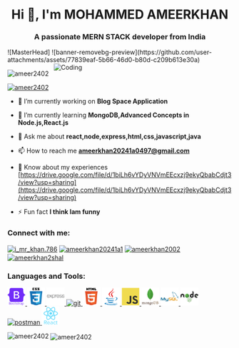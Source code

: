 <h1 align="center">Hi 👋, I'm MOHAMMED AMEERKHAN</h1>
<h3 align="center">A passionate MERN STACK developer from India</h3>
![MasterHead] ![banner-removebg-preview](https://github.com/user-attachments/assets/77839eaf-5b66-46d0-b80d-c209b613e30a)

<img align="right" alt="Coding" width="400" src="https://cdn.dribbble.com/users/116207..."/>

<p align="left"> <img src="https://komarev.com/ghpvc/?username=ameer2402&label=Profile%20views&color=0e75b6&style=flat" alt="ameer2402" /> </p>

<p align="left"> <a href="https://github.com/ryo-ma/github-profile-trophy"><img src="https://github-profile-trophy.vercel.app/?username=ameer2402" alt="ameer2402" /></a> </p>

- 🔭 I’m currently working on **Blog Space Application**

- 🌱 I’m currently learning **MongoDB,Advanced Concepts in Node.js,React.js**

- 💬 Ask me about **react,node,express,html,css,javascript,java**

- 📫 How to reach me **ameerkhan20241a0497@gmail.com**

- 📄 Know about my experiences [https://drive.google.com/file/d/1biLh6vYDyVNVmEEcxzj9ekyQbabCdjt3/view?usp=sharing](https://drive.google.com/file/d/1biLh6vYDyVNVmEEcxzj9ekyQbabCdjt3/view?usp=sharing)

- ⚡ Fun fact **I think Iam funny**

<h3 align="left">Connect with me:</h3>
<p align="left">
<a href="https://instagram.com/i_mr_khan.786" target="blank"><img align="center" src="https://raw.githubusercontent.com/rahuldkjain/github-profile-readme-generator/master/src/images/icons/Social/instagram.svg" alt="i_mr_khan.786" height="30" width="40" /></a>
<a href="https://www.hackerrank.com/ameerkhan20241a1" target="blank"><img align="center" src="https://raw.githubusercontent.com/rahuldkjain/github-profile-readme-generator/master/src/images/icons/Social/hackerrank.svg" alt="ameerkhan20241a1" height="30" width="40" /></a>
<a href="https://www.leetcode.com/ameerkhan2002" target="blank"><img align="center" src="https://raw.githubusercontent.com/rahuldkjain/github-profile-readme-generator/master/src/images/icons/Social/leet-code.svg" alt="ameerkhan2002" height="30" width="40" /></a>
<a href="https://auth.geeksforgeeks.org/user/ameerkhan2shal" target="blank"><img align="center" src="https://raw.githubusercontent.com/rahuldkjain/github-profile-readme-generator/master/src/images/icons/Social/geeks-for-geeks.svg" alt="ameerkhan2shal" height="30" width="40" /></a>
</p>

<h3 align="left">Languages and Tools:</h3>
<p align="left"> <a href="https://getbootstrap.com" target="_blank" rel="noreferrer"> <img src="https://raw.githubusercontent.com/devicons/devicon/master/icons/bootstrap/bootstrap-plain-wordmark.svg" alt="bootstrap" width="40" height="40"/> </a> <a href="https://www.w3schools.com/css/" target="_blank" rel="noreferrer"> <img src="https://raw.githubusercontent.com/devicons/devicon/master/icons/css3/css3-original-wordmark.svg" alt="css3" width="40" height="40"/> </a> <a href="https://expressjs.com" target="_blank" rel="noreferrer"> <img src="https://raw.githubusercontent.com/devicons/devicon/master/icons/express/express-original-wordmark.svg" alt="express" width="40" height="40"/> </a> <a href="https://git-scm.com/" target="_blank" rel="noreferrer"> <img src="https://www.vectorlogo.zone/logos/git-scm/git-scm-icon.svg" alt="git" width="40" height="40"/> </a> <a href="https://www.w3.org/html/" target="_blank" rel="noreferrer"> <img src="https://raw.githubusercontent.com/devicons/devicon/master/icons/html5/html5-original-wordmark.svg" alt="html5" width="40" height="40"/> </a> <a href="https://www.java.com" target="_blank" rel="noreferrer"> <img src="https://raw.githubusercontent.com/devicons/devicon/master/icons/java/java-original.svg" alt="java" width="40" height="40"/> </a> <a href="https://developer.mozilla.org/en-US/docs/Web/JavaScript" target="_blank" rel="noreferrer"> <img src="https://raw.githubusercontent.com/devicons/devicon/master/icons/javascript/javascript-original.svg" alt="javascript" width="40" height="40"/> </a> <a href="https://www.mongodb.com/" target="_blank" rel="noreferrer"> <img src="https://raw.githubusercontent.com/devicons/devicon/master/icons/mongodb/mongodb-original-wordmark.svg" alt="mongodb" width="40" height="40"/> </a> <a href="https://www.mysql.com/" target="_blank" rel="noreferrer"> <img src="https://raw.githubusercontent.com/devicons/devicon/master/icons/mysql/mysql-original-wordmark.svg" alt="mysql" width="40" height="40"/> </a> <a href="https://nodejs.org" target="_blank" rel="noreferrer"> <img src="https://raw.githubusercontent.com/devicons/devicon/master/icons/nodejs/nodejs-original-wordmark.svg" alt="nodejs" width="40" height="40"/> </a> <a href="https://postman.com" target="_blank" rel="noreferrer"> <img src="https://www.vectorlogo.zone/logos/getpostman/getpostman-icon.svg" alt="postman" width="40" height="40"/> </a> <a href="https://reactjs.org/" target="_blank" rel="noreferrer"> <img src="https://raw.githubusercontent.com/devicons/devicon/master/icons/react/react-original-wordmark.svg" alt="react" width="40" height="40"/> </a> </p>

<p><img align="left" src="https://github-readme-stats.vercel.app/api/top-langs?username=ameer2402&show_icons=true&locale=en&layout=compact" alt="ameer2402" /></p>

<p>&nbsp;<img align="center" src="https://github-readme-stats.vercel.app/api?username=ameer2402&show_icons=true&locale=en" alt="ameer2402" /></p>
